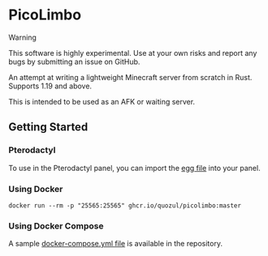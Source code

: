 # PicoLimbo

> [!WARNING]
> This software is highly experimental. Use at your own risks and report any bugs by submitting an issue on GitHub.

An attempt at writing a lightweight Minecraft server from scratch in Rust. Supports 1.19 and above.

This is intended to be used as an AFK or waiting server.

## Getting Started

### Pterodactyl

To use in the Pterodactyl panel, you can import the [egg file](./pterodactyl/egg-pico-limbo.json) into your panel.

### Using Docker

```shell
docker run --rm -p "25565:25565" ghcr.io/quozul/picolimbo:master
```

### Using Docker Compose

A sample [docker-compose.yml file](./docker-compose.yml) is available in the repository.
